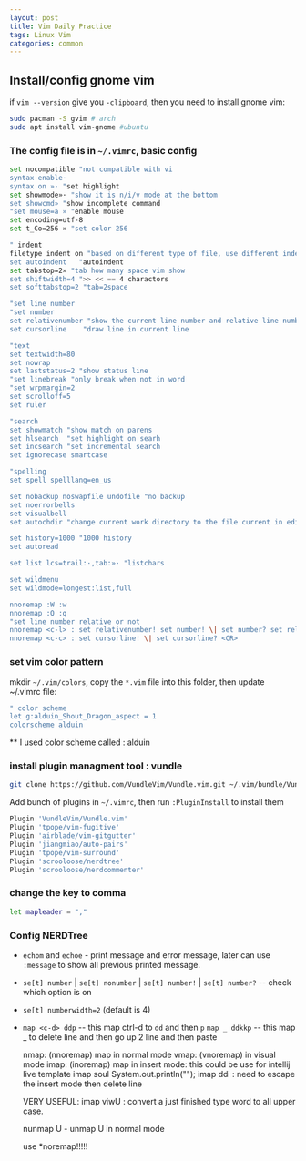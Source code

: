 ```yaml
---
layout: post
title: Vim Daily Practice
tags: Linux Vim
categories: common
---
```


## Install/config gnome vim

if `vim --version` give you `-clipboard`, then you need to install gnome vim:

~~~bash
sudo pacman -S gvim # arch
sudo apt install vim-gnome #ubuntu
~~~

### The config file is in `~/.vimrc`, basic config

~~~bash
set nocompatible "not compatible with vi
syntax enable·
syntax on »· "set highlight
set showmode»· "show it is n/i/v mode at the bottom
set showcmd» "show incomplete command
"set mouse=a » "enable mouse
set encoding=utf-8
set t_Co=256 » "set color 256

" indent
filetype indent on "based on different type of file, use different indent policy
set autoindent   "autoindent
set tabstop=2» "tab how many space vim show
set shiftwidth=4 ">> << == 4 charactors
set softtabstop=2 "tab=2space

"set line number
"set number
set relativenumber "show the current line number and relative line number for other
set cursorline    "draw line in current line

"text
set textwidth=80
set nowrap
set laststatus=2 "show status line
"set linebreak "only break when not in word
"set wrpmargin=2
set scrolloff=5
set ruler

"search
set showmatch "show match on parens
set hlsearch  "set highlight on searh
set incsearch "set incremental search
set ignorecase smartcase

"spelling
set spell spelllang=en_us

set nobackup noswapfile undofile "no backup
set noerrorbells
set visualbell
set autochdir "change current work directory to the file current in edit

set history=1000 "1000 history
set autoread

set list lcs=trail:·,tab:»· "listchars

set wildmenu
set wildmode=longest:list,full

nnoremap :W :w
nnoremap :Q :q
"set line number relative or not
nnoremap <c-l> : set relativenumber! set number! \| set number? set relativenumber? <CR>
nnoremap <c-c> : set cursorline! \| set cursorline? <CR>

~~~

### set vim color pattern

mkdir `~/.vim/colors`, copy the `*.vim` file into this folder, then update ~/.vimrc file:

~~~bash
" color scheme
let g:alduin_Shout_Dragon_aspect = 1
colorscheme alduin
~~~

** I used color scheme called : alduin

### install plugin managment tool : vundle

~~~bash
git clone https://github.com/VundleVim/Vundle.vim.git ~/.vim/bundle/Vundle.vim
~~~

Add bunch of plugins in `~/.vimrc`, then run `:PluginInstall` to install them

~~~bash
Plugin 'VundleVim/Vundle.vim'
Plugin 'tpope/vim-fugitive' 
Plugin 'airblade/vim-gitgutter' 
Plugin 'jiangmiao/auto-pairs'
Plugin 'tpope/vim-surround'
Plugin 'scrooloose/nerdtree'
Plugin 'scrooloose/nerdcommenter'
~~~

### change the <leader> key to comma

~~~bash
let mapleader = ","
~~~

### Config NERDTree


- `echom` and `echoe` - print message and error message, later can use `:message` to show all previous printed message.

- `se[t] number` | `se[t] nonumber` | `se[t] number!` | `se[t] number?` -- check which option is on

- `se[t] numberwidth=2` (default is 4)

- `map <c-d> ddp` -- this map ctrl-d to `dd` and then `p`
  `map _ ddkkp` -- this map _ to delete line and then go up 2 line and then paste

   nmap: (nnoremap) map in normal mode
   vmap: (vnoremap) in visual mode
   imap: (inoremap) map in insert mode: this could be use for intellij live template
          imap soul System.out.println("");
          imap <c-d> <esc>ddi : need <esc> to escape the insert mode then delete line

    VERY USEFUL: imap <c-u> <esc>viwU : convert a just finished type word to all upper case.

   nunmap U - unmap U in normal mode

   use \*noremap!!!!!
